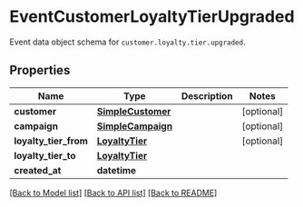 # EventCustomerLoyaltyTierUpgraded

Event data object schema for `customer.loyalty.tier.upgraded`.

## Properties
Name | Type | Description | Notes
------------ | ------------- | ------------- | -------------
**customer** | [**SimpleCustomer**](SimpleCustomer.md) |  | [optional] 
**campaign** | [**SimpleCampaign**](SimpleCampaign.md) |  | [optional] 
**loyalty_tier_from** | [**LoyaltyTier**](LoyaltyTier.md) |  | [optional] 
**loyalty_tier_to** | [**LoyaltyTier**](LoyaltyTier.md) |  | 
**created_at** | **datetime** |  | 

[[Back to Model list]](../README.md#documentation-for-models) [[Back to API list]](../README.md#documentation-for-api-endpoints) [[Back to README]](../README.md)


